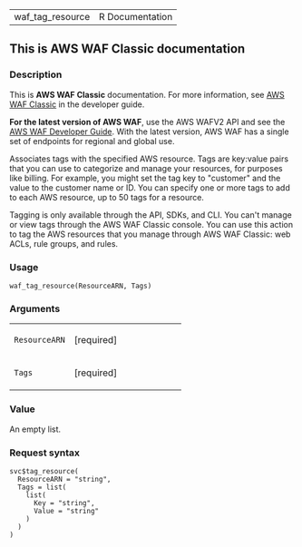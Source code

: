 <table style="width: 100%;">
<tbody>
<tr class="odd">
<td>waf_tag_resource</td>
<td style="text-align: right;">R Documentation</td>
</tr>
</tbody>
</table>

## This is AWS WAF Classic documentation

### Description

This is **AWS WAF Classic** documentation. For more information, see
[AWS WAF
Classic](https://docs.aws.amazon.com/waf/latest/developerguide/classic-waf-chapter.html)
in the developer guide.

**For the latest version of AWS WAF**, use the AWS WAFV2 API and see the
[AWS WAF Developer
Guide](https://docs.aws.amazon.com/waf/latest/developerguide/waf-chapter.html).
With the latest version, AWS WAF has a single set of endpoints for
regional and global use.

Associates tags with the specified AWS resource. Tags are key:value
pairs that you can use to categorize and manage your resources, for
purposes like billing. For example, you might set the tag key to
"customer" and the value to the customer name or ID. You can specify one
or more tags to add to each AWS resource, up to 50 tags for a resource.

Tagging is only available through the API, SDKs, and CLI. You can't
manage or view tags through the AWS WAF Classic console. You can use
this action to tag the AWS resources that you manage through AWS WAF
Classic: web ACLs, rule groups, and rules.

### Usage

    waf_tag_resource(ResourceARN, Tags)

### Arguments

<table>
<colgroup>
<col style="width: 35%" />
<col style="width: 65%" />
</colgroup>
<tbody>
<tr class="odd">
<td><code id="waf_tag_resource_:_ResourceARN">ResourceARN</code></td>
<td><p>[required]</p></td>
</tr>
<tr class="even">
<td><code id="waf_tag_resource_:_Tags">Tags</code></td>
<td><p>[required]</p></td>
</tr>
</tbody>
</table>

### Value

An empty list.

### Request syntax

    svc$tag_resource(
      ResourceARN = "string",
      Tags = list(
        list(
          Key = "string",
          Value = "string"
        )
      )
    )
